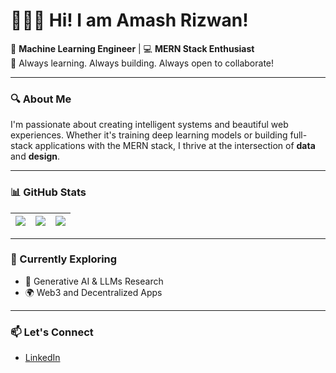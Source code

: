 # 👨🏻‍💻 Hi! I am Amash Rizwan! 

🎯 **Machine Learning Engineer** | 💻 **MERN Stack Enthusiast**  
🚀 Always learning. Always building. Always open to collaborate!

---

### 🔍 About Me

I'm passionate about creating intelligent systems and beautiful web experiences. Whether it's training deep learning models or building full-stack applications with the MERN stack, I thrive at the intersection of **data** and **design**.  

---

### 📊 GitHub Stats

| ![](https://github-profile-summary-cards.vercel.app/api/cards/stats?username=mithi&theme=dracula) | ![](https://github-profile-summary-cards.vercel.app/api/cards/repos-per-language?username=mithi&theme=dracula) | ![](https://github-profile-summary-cards.vercel.app/api/cards/most-commit-language?username=Amash7&theme=dracula) |
|---|---|---|

---

### 🌱 Currently Exploring
- 🧠 Generative AI & LLMs Research
- 🌍 Web3 and Decentralized Apps  

---

### 📫 Let's Connect  
- [LinkedIn](https://www.linkedin.com/in/amashrizwan)  

